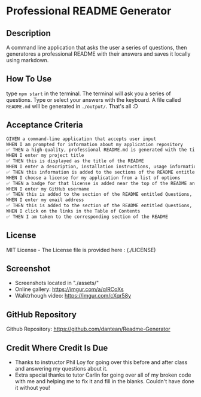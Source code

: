 # Professional README Generator

## Description

A command line application that asks the user a series of questions, then generatores a professional README with their answers and saves it locally using markdown.

## How To Use

type `npm start` in the terminal. The terminal will ask you a series of questions. Type or select your answers with the keyboard. A file called `README.md` will be generated in `./output/`. That's all :D

## Acceptance Criteria

```md
GIVEN a command-line application that accepts user input
WHEN I am prompted for information about my application repository
✅ THEN a high-quality, professional README.md is generated with the title of my project and sections entitled Description, Table of Contents, Installation, Usage, License, Contributing, Tests, and Questions
WHEN I enter my project title
✅ THEN this is displayed as the title of the README
WHEN I enter a description, installation instructions, usage information, contribution guidelines, and test instructions
✅ THEN this information is added to the sections of the README entitled Description, Installation, Usage, Contributing, and Tests
WHEN I choose a license for my application from a list of options
✅ THEN a badge for that license is added near the top of the README and a notice is added to the section of the README entitled License that explains which license the application is covered under
WHEN I enter my GitHub username
✅ THEN this is added to the section of the README entitled Questions, with a link to my GitHub profile
WHEN I enter my email address
✅ THEN this is added to the section of the README entitled Questions, with instructions on how to reach me with additional questions
WHEN I click on the links in the Table of Contents
✅ THEN I am taken to the corresponding section of the README
```

## License

MIT License - The License file is provided here : (./LICENSE)

## Screenshot

- Screenshots located in "./assets/"
- Online gallery: https://imgur.com/a/qlRCoXs
- Walktrhough video: https://imgur.com/cXqr58y


## GitHub Repository


Github Repository: https://github.com/dantean/Readme-Generator


## Credit Where Credit Is Due

- Thanks to instructor Phil Loy for going over this before and after class and answering my questions about it. 
- Extra special thanks to tutor Carlin for going over all of my broken code with me and helping me to fix it and fill in the blanks. Couldn't have done it without you!